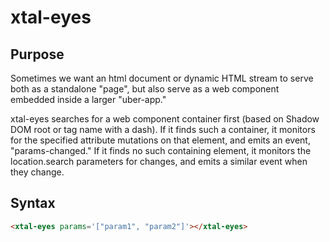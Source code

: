 # xtal-eyes

## Purpose

Sometimes we want an html document or dynamic HTML stream to serve both as a standalone "page", but also serve as a web component embedded inside a larger "uber-app."

xtal-eyes searches for a web component container first (based on Shadow DOM root or tag name with a dash).  If it finds such a container, it monitors for the specified attribute mutations on that element, and emits an event, "params-changed."  If it finds no such containing element, it monitors the location.search parameters for changes, and emits a similar event when they change.

## Syntax
```html
<xtal-eyes params='["param1", "param2"]'></xtal-eyes>
```